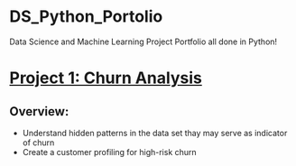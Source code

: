 # DS_Python_Portolio
Data Science and Machine Learning Project Portfolio all done in Python!

# [Project 1: Churn Analysis](https://github.com/rjdp07/Churn)
## Overview:
  - Understand hidden patterns in the data set thay may serve as indicator of churn
  - Create a customer profiling for high-risk churn
